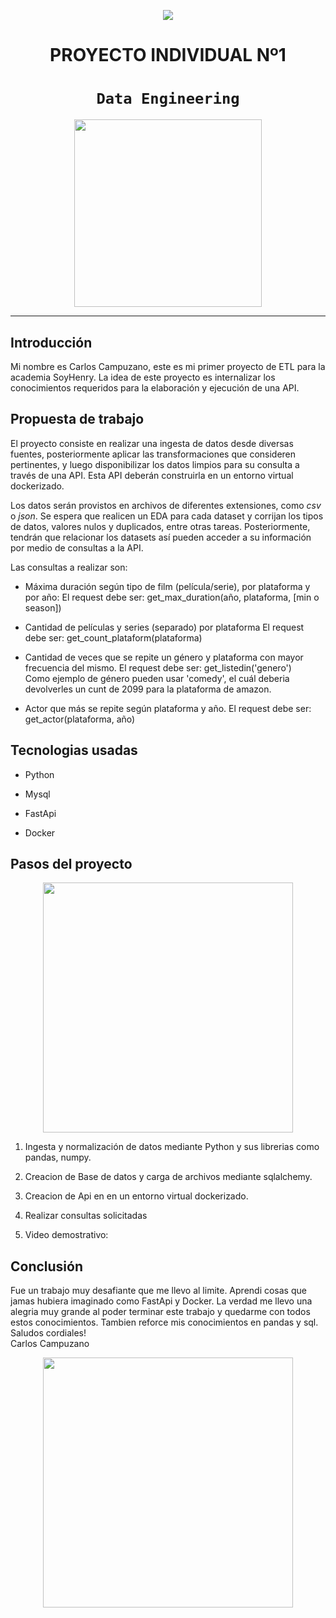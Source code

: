 <p align=center><img src=https://files.realpython.com/media/Data-Engineer-Interview-Questions-With-Python_Watermarked.6d30e181f8ae.jpg><p>

# <h1 align=center> **PROYECTO INDIVIDUAL Nº1** </h1>

# <h1 align=center>**`Data Engineering`**</h1>

<p align="center">
<img src="https://files.realpython.com/media/What-is-Data-Engineering_Watermarked.607e761a3c0e.jpg"  height=300>
</p>



<hr>  

## **Introducción**  

Mi nombre es Carlos Campuzano, este es mi primer proyecto de ETL para la academia SoyHenry.
La idea de este proyecto es internalizar los conocimientos requeridos para la elaboración y ejecución de una API.



## **Propuesta de trabajo**

El proyecto consiste en realizar una ingesta de datos desde diversas fuentes, posteriormente aplicar las transformaciones que consideren pertinentes, y luego disponibilizar los datos limpios para su consulta a través de una API. Esta API deberán construirla en un entorno virtual dockerizado.

Los datos serán provistos en archivos de diferentes extensiones, como *csv* o *json*. Se espera que realicen un EDA para cada dataset y corrijan los tipos de datos, valores nulos y duplicados, entre otras tareas. Posteriormente, tendrán que relacionar los datasets así pueden acceder a su información por medio de consultas a la API.

Las consultas a realizar son:

+ Máxima duración según tipo de film (película/serie), por plataforma y por año:
    El request debe ser: get_max_duration(año, plataforma, [min o season])

+ Cantidad de películas y series (separado) por plataforma
    El request debe ser: get_count_plataform(plataforma)  
  
+ Cantidad de veces que se repite un género y plataforma con mayor frecuencia del mismo.
    El request debe ser: get_listedin('genero')  
    Como ejemplo de género pueden usar 'comedy', el cuál deberia devolverles un cunt de 2099 para la plataforma de amazon.

+ Actor que más se repite según plataforma y año.
  El request debe ser: get_actor(plataforma, año)

## **Tecnologias usadas**

+ Python

+ Mysql
  
+ FastApi

+ Docker


## **Pasos del proyecto**  

<p align="center">
<img src="https://learn.microsoft.com/pt-br/azure/architecture/data-guide/images/etl.png"  height=400>
</p>  
  

1. Ingesta y normalización de datos mediante Python y sus librerias como pandas, numpy.

2. Creacion de Base de datos y carga de archivos mediante sqlalchemy.

3. Creacion de Api en en un entorno virtual dockerizado.

4. Realizar consultas solicitadas

6. Video demostrativo: 


## **Conclusión**  

Fue un trabajo muy desafiante que me llevo al limite. Aprendi cosas que jamas hubiera imaginado como FastApi y Docker.
La verdad me llevo una alegria muy grande al poder terminar este trabajo y quedarme con todos estos conocimientos.
Tambien reforce mis conocimientos en pandas y sql.  
Saludos cordiales!  
Carlos Campuzano  

<p align="center">
<img src="https://clubedosgeeks.com.br/wp-content/uploads/2016/01/dormrm.gif"  height=400>
</p>  
  


